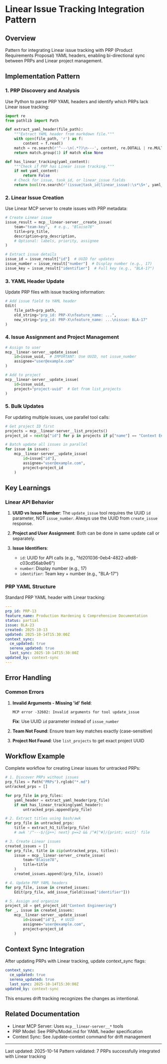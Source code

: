 # Linear Issue Tracking Integration Pattern

## Overview

Pattern for integrating Linear issue tracking with PRP (Product Requirements Proposal) YAML headers, enabling bi-directional sync between PRPs and Linear project management.

## Implementation Pattern

### 1. PRP Discovery and Analysis

Use Python to parse PRP YAML headers and identify which PRPs lack Linear issue tracking:

```python
import re
from pathlib import Path

def extract_yaml_header(file_path):
    """Extract YAML header from markdown file."""
    with open(file_path, 'r') as f:
        content = f.read()
    match = re.search(r'^---\n(.*?)\n---', content, re.DOTALL | re.MULTILINE)
    return match.group(1) if match else None

def has_linear_tracking(yaml_content):
    """Check if PRP has Linear issue tracking."""
    if not yaml_content:
        return False
    # Check for issue, task_id, or linear_issue fields
    return bool(re.search(r'(issue|task_id|linear_issue):\s*\S+', yaml_content))
```

### 2. Linear Issue Creation

Use Linear MCP server to create issues with PRP metadata:

```python
# Create Linear issue
issue_result = mcp__linear-server__create_issue(
    team="team-key",  # e.g., "Blaise78"
    title=prp_title,
    description=prp_description,
    # Optional: labels, priority, assignee
)

# Extract issue details
issue_id = issue_result["id"]  # UUID for updates
issue_number = issue_result["number"]  # Display number (e.g., 17)
issue_key = issue_result["identifier"]  # Full key (e.g., "BLA-17")
```

### 3. YAML Header Update

Update PRP files with issue tracking information:

```python
# Add issue field to YAML header
Edit(
    file_path=prp_path,
    old_string="prp_id: PRP-X\nfeature_name: ...",
    new_string="prp_id: PRP-X\nfeature_name: ...\nissue: BLA-17"
)
```

### 4. Issue Assignment and Project Management

```python
# Assign to user
mcp__linear-server__update_issue(
    id=issue_uuid,  # IMPORTANT: Use UUID, not issue_number
    assignee="user@example.com"
)

# Add to project
mcp__linear-server__update_issue(
    id=issue_uuid,
    project="project-uuid"  # Get from list_projects
)
```

### 5. Bulk Updates

For updating multiple issues, use parallel tool calls:

```python
# Get project ID first
projects = mcp__linear-server__list_projects()
project_id = next(p["id"] for p in projects if p["name"] == "Context Engineering")

# Batch update all issues in parallel
for issue in issues:
    mcp__linear-server__update_issue(
        id=issue["id"],
        assignee="user@example.com",
        project=project_id
    )
```

## Key Learnings

### Linear API Behavior

1. **UUID vs Issue Number**: The `update_issue` tool requires the UUID `id` parameter, NOT `issue_number`. Always use the UUID from `create_issue` response.

2. **Project and User Assignment**: Both can be done in same update call or separately.

3. **Issue Identifiers**: 
   - `id`: UUID for API calls (e.g., "fd201036-0eb4-4822-a9d8-c03cd56ab9e6")
   - `number`: Display number (e.g., 17)
   - `identifier`: Team key + number (e.g., "BLA-17")

### PRP YAML Structure

Standard PRP YAML header with Linear tracking:

```yaml
---
prp_id: PRP-13
feature_name: Production Hardening & Comprehensive Documentation
status: partial
issue: BLA-23
created: 2025-10-13
updated: 2025-10-14T15:30:00Z
context_sync:
  ce_updated: true
  serena_updated: true
  last_sync: 2025-10-14T15:30:00Z
updated_by: context-sync
---
```

## Error Handling

### Common Errors

1. **Invalid Arguments - Missing 'id' field**:
   ```
   MCP error -32602: Invalid arguments for tool update_issue
   ```
   **Fix**: Use UUID `id` parameter instead of `issue_number`

2. **Team Not Found**:
   Ensure team key matches exactly (case-sensitive)

3. **Project Not Found**:
   Use `list_projects` to get exact project UUID

## Workflow Example

Complete workflow for creating Linear issues for untracked PRPs:

```python
# 1. Discover PRPs without issues
prp_files = Path("PRPs").rglob("*.md")
untracked_prps = []

for prp_file in prp_files:
    yaml_header = extract_yaml_header(prp_file)
    if not has_linear_tracking(yaml_header):
        untracked_prps.append(prp_file)

# 2. Extract titles using bash/awk
for prp_file in untracked_prps:
    title = extract_h1_title(prp_file)
    # awk '/^---$/{p++; next} p==2 && /^#[^#]/{print; exit}' file

# 3. Create Linear issues
created_issues = []
for prp_file, title in zip(untracked_prps, titles):
    issue = mcp__linear-server__create_issue(
        team="Blaise78",
        title=title
    )
    created_issues.append((prp_file, issue))

# 4. Update PRP YAML headers
for prp_file, issue in created_issues:
    Edit(prp_file, add_issue_field(issue["identifier"]))

# 5. Assign and organize
project_id = get_project_id("Context Engineering")
for _, issue in created_issues:
    mcp__linear-server__update_issue(
        id=issue["id"],  # UUID
        assignee="user@example.com",
        project=project_id
    )
```

## Context Sync Integration

After updating PRPs with Linear tracking, update context_sync flags:

```yaml
context_sync:
  ce_updated: true
  serena_updated: true
  last_sync: 2025-10-14T15:30:00Z
updated_by: context-sync
```

This ensures drift tracking recognizes the changes as intentional.

## Related Documentation

- Linear MCP Server: Uses `mcp__linear-server__*` tools
- PRP Model: See PRPs/Model.md for YAML header specification
- Context Sync: See /update-context command for drift management

---

Last updated: 2025-10-14
Pattern validated: 7 PRPs successfully integrated with Linear tracking
